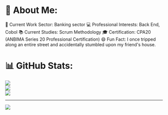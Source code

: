 # 💫 About Me:
💼 Current Work Sector: Banking sector
💻 Professional Interests: Back End, Cobol
📚 Current Studies: Scrum Methodology
🎓 Certification: CPA20 (ANBIMA Series 20 Professional Certification)
😄 Fun Fact: I once tripped along an entire street and accidentally stumbled upon my friend's house.

# 📊 GitHub Stats:
![](https://github-readme-stats.vercel.app/api?username=Dedecow&theme=dark&hide_border=false&include_all_commits=true&count_private=true)<br/>
![](https://github-readme-streak-stats.herokuapp.com/?user=Dedecow&theme=dark&hide_border=false)<br/>
![](https://github-readme-stats.vercel.app/api/top-langs/?username=Dedecow&theme=dark&hide_border=false&include_all_commits=true&count_private=true&layout=compact)

---
[![](https://visitcount.itsvg.in/api?id=Dedecow&icon=0&color=0)](https://visitcount.itsvg.in)

<!-- Proudly created with GPRM ( https://gprm.itsvg.in ) -->

